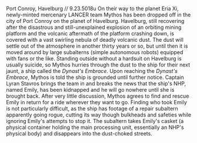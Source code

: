 Port Conroy, Havelburg // 9.23.5018u
On their way to the planet Eria Xi, newly-minted mercenary LANCER team Mythos has been dropped off in the city of Port Conroy on the planet of Havelburg. Havelburg, still recovering after the disastrous and still-unexplained explosion of an orbiting mining platform and the volcanic aftermath of the platform crashing down, is covered with a vast swirling nebula of deadly volcanic dust. The dust will settle out of the atmosphere in another thirty years or so, but until then it is moved around by large subalterns (simple autonomous robots) equipped with fans or the like. Standing outside without a hardsuit on Havelburg is usually suicide, so  Mythos hurries through the dust to the ship for their next jaunt, a ship called the *Dynast's Embrace*.
Upon reaching the *Dynast's Embrace*,  Mythos is told the ship is grounded until further notice. Captain Lyran Stavros brings the team in and breaks the news that the ship's NHP, named Emily, has been kidnapped and he will go nowhere until she is brought back.
After very little discussion, Mythos agrees to find and rescue Emily in return for a ride wherever they want to go. Finding who took Emily is not particularly difficult, as the ship has footage of a repair subaltern apparently going rogue, cutting its way though bulkheads and safeties while ignoring Emily's attempts to stop it. The subaltern takes Emily's casket (a physical container holding the main processing unit, essentially an NHP's physical body) and disappears into the dust-choked streets.
